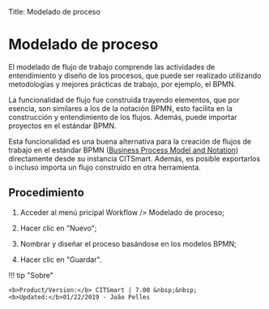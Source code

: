 Title: Modelado de proceso

# Modelado de proceso

El modelado de flujo de trabajo comprende las actividades de entendimiento y diseño de los procesos, que puede ser realizado utilizando metodologías y mejores prácticas de trabajo, por ejemplo, el BPMN. 

La funcionalidad de flujo fue construida trayendo elementos, que por esencia, son similares a los de la notación BPMN, esto facilita en la construcción y entendimiento de los flujos. Además, puede importar proyectos en el estándar BPMN.

Esta funcionalidad es una buena alternativa para la creación de flujos de trabajo en el estándar BPMN ([Business Process Model and Notation][1]) directamente desde su instancia CITSmart. Además, es posible exportarlos o incluso importa un flujo construido en otra herramienta.

## Procedimiento

1. Acceder al menú pricipal Workflow /> Modelado de proceso;

2. Hacer clic en "Nuevo";

3. Nombrar y diseñar el proceso basándose en los modelos BPMN;

4. Hacer clic en "Guardar".



[1]:http://www.bpmn.org/


!!! tip "Sobre"

    <b>Product/Version:</b> CITSmart | 7.00 &nbsp;&nbsp;
    <b>Updated:</b>01/22/2019 - João Pelles
